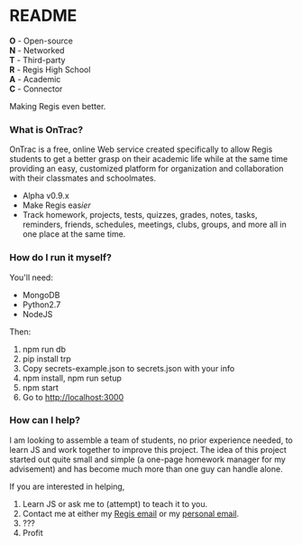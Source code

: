 # README #

**O** - Open-source <br>
**N** - Networked <br>
**T** - Third-party <br>
**R** - Regis High School <br>
**A** - Academic <br>
**C** - Connector <br>

Making Regis even better.


### What is OnTrac? ###

OnTrac is a free, online Web service created specifically to
allow Regis students to get a better grasp on their academic
life while at the same time providing an easy, customized
platform for organization and collaboration with their
classmates and schoolmates.

* Alpha v0.9.x
* Make Regis eas*ier*
* Track homework, projects, tests, quizzes, grades, notes, tasks, reminders, friends, schedules, meetings, clubs, groups, and more all in one place at the same time.


### How do I run it myself? ###

You'll need:
* MongoDB
* Python2.7
* NodeJS

Then:
1. npm run db
2. pip install trp
3. Copy secrets-example.json to secrets.json with your info
4. npm install, npm run setup
5. npm start
6. Go to [http://localhost:3000](http://localhost:3000)

### How can I help? ###

I am looking to assemble a team of students, no prior experience needed, to learn JS and work together to improve this project. The idea of this project started out quite small and simple (a one-page homework manager for my advisement) and has become much more than one guy can handle alone.

If you are interested in helping,

1. Learn JS or ask me to (attempt) to teach it to you.
2. Contact me at either my [Regis email](mailto:fmatranga18@regis.org) or my [personal email](mailto:thefrankmatranga@gmail.com).
3. ???
4. Profit
